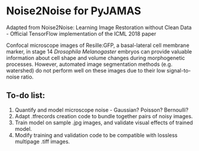 # Noise2Noise for PyJAMAS
Adapted from Noise2Noise: Learning Image Restoration without Clean Data - Official TensorFlow implementation of the ICML 2018 paper

Confocal microscope images of Resille:GFP, a basal-lateral cell membrane marker, in stage 14 *Drosophila Melanogaster* embryos can provide valuable information about cell shape and volume changes during morphogenetic processes. However, automated image segmentation methods (e.g. watershed) do not perform well on these images due to their low signal-to-noise ratio. 

## To-do list:
1. Quantify and model microscope noise - Gaussian? Poisson? Bernoulli?
2. Adapt .tfrecords creation code to bundle together pairs of noisy images.
3. Train model on sample .jpg images, and validate visual effects of trained model.
4. Modify training and validation code to be compatible with lossless multipage .tiff images.
